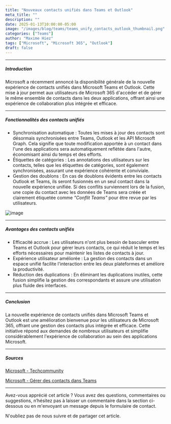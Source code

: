 ```yaml
---
title: "Nouveaux contacts unifiés dans Teams et Outlook"
meta_title: ""
description: ""
date: 2025-01-13T10:00:00-05:00
image: "/images/blog/teams/teams_unify_contacts_outlook_thumbnail.png"
categories: ["Teams"]
author: "Maxime Hiez"
tags: ["Microsoft", "Microsoft 365", "Outlook"]
draft: false
---
```

---

##### Introduction
Microsoft a récemment annoncé la disponibilité générale de la nouvelle expérience de contacts unifiés dans Microsoft Teams et Outlook. Cette mise à jour permet aux utilisateurs de Microsoft 365 d'accéder et de gérer le même ensemble de contacts dans les deux applications, offrant ainsi une expérience de collaboration plus intégrée et efficace.

---

##### Fonctionnalités des contacts unifiés
- Synchronisation automatique : Toutes les mises à jour des contacts sont désormais synchronisées entre Teams, Outlook et les API Microsoft Graph. Cela signifie que toute modification apportée à un contact dans l'une des applications sera automatiquement reflétée dans l'autre, économisant ainsi du temps et des efforts.
- Étiquettes de catégories : Les annotations des utilisateurs sur les contacts, telles que les étiquettes de catégories, sont également synchronisées, assurant une expérience cohérente et conviviale.
- Gestion des doublons : En cas de doublons évidents entre les contacts Outlook et Teams, ils seront fusionnés en un seul contact dans la nouvelle expérience unifiée. Si des conflits surviennent lors de la fusion, une copie du contact avec les données de Teams sera créée et clairement étiquetée comme *"Conflit Teams"* pour être revue par les utilisateurs.

![image](/images/blog/teams/teams_unify_contacts_outlook_001.png)

---

##### Avantages des contacts unifiés

- Efficacité accrue : Les utilisateurs n'ont plus besoin de basculer entre Teams et Outlook pour gérer leurs contacts, ce qui réduit le temps et les efforts nécessaires pour maintenir les listes de contacts à jour.
- Expérience utilisateur améliorée : La gestion des contacts dans un espace unifié facilite l'interaction entre les deux plateformes et améliore la productivité.
- Réduction des duplications : En éliminant les duplications inutiles, cette fusion simplifie la gestion des correspondants et assure une utilisation plus fluide des interfaces.

---

##### Conclusion
La nouvelle expérience de contacts unifiés dans Microsoft Teams et Outlook est une amélioration bienvenue pour les utilisateurs de Microsoft 365, offrant une gestion des contacts plus intégrée et efficace. Cette initiative répond aux demandes de nombreux utilisateurs et simplifie considérablement l'expérience de collaboration au sein des applications Microsoft.

---

##### Sources
[Microsoft - Techcommunity](https://techcommunity.microsoft.com/blog/microsoft_365blog/new-unified-contacts-in-microsoft-teams-and-outlook-now-generally-available/4365811)

[Microsoft - Gérer des contacts dans Teams](https://support.microsoft.com/fr-ca/office/manage-your-contacts-with-the-people-app-in-teams-cfea34b9-ac23-4cff-b3d1-c97bb2b1e751)

---


Avez-vous apprécié cet article ? Vous avez des questions, commentaires ou suggestions, n’hésitez pas à laisser un commentaire dans la section ci-dessous ou en m'envoyant un message depuis le formulaire de contact.

N'oubliez pas de nous suivre et de partager cet article.